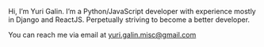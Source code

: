 Hi, I’m Yuri Galin.
I’m a Python/JavaScript developer with experience mostly in Django and ReactJS.
Perpetually striving to become a better developer.

You can reach me via email at yuri.galin.misc@gmail.com

<!---
yuri-galin/yuri-galin is a ✨ special ✨ repository because its `README.md` (this file) appears on your GitHub profile.
You can click the Preview link to take a look at your changes.
--->
